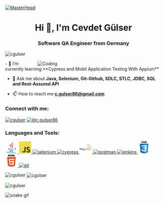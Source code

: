 [![MasterHead](https://media-exp1.licdn.com/dms/image/C5612AQEH40J1YfXKCw/article-cover_image-shrink_720_1280/0/1530798575527?e=1666828800&v=beta&t=Q5Dmd4NWPz8RufmLY4z39MpFNVG7r1x4yI0Ra_OVtlY)](https://cgulser.io)
<h1 align="center">Hi 👋, I'm Cevdet Gülser</h1>
<h3 align="center">Software QA Engineer from Germany</h3>

<p align="left"> <img src="https://komarev.com/ghpvc/?username=cgulser&label=Profile%20views&color=0e75b6&style=flat" alt="cgulser" /> </p>

<img align="right" alt="Coding" width="400" src="https://c.tenor.com/NOYF3f82b_gAAAAC/programmer.gif">
- 🌱 I’m currently learning **Cypress and Mobil Application Testing With Appium**


- 💬 Ask me about **Java, Selenium, Git-Github, SDLC, STLC, JDBC, SQL and Rest-Assured API**


- 📫 How to reach me **c.gulser86@gmail.com**


<h3 align="left">Connect with me:</h3>

<p align="left">
<a href="https://linkedin.com/in/cgulser" target="blank"><img align="center" src="https://raw.githubusercontent.com/rahuldkjain/github-profile-readme-generator/master/src/images/icons/Social/linked-in-alt.svg" alt="cgulser" height="30" width="40" /></a>
<a href="https://medium.com/@c.gulser86" target="blank"><img align="center" src="https://raw.githubusercontent.com/rahuldkjain/github-profile-readme-generator/master/src/images/icons/Social/medium.svg" alt="@c.gulser86" height="30" width="40" /></a>
</p>

<h3 align="left">Languages and Tools:</h3>
<p align="left"> <a href="https://www.java.com" target="_blank" rel="noreferrer"> <img src="https://raw.githubusercontent.com/devicons/devicon/master/icons/java/java-original.svg" alt="java" width="40" height="40"/> </a> 
 <a href="https://developer.mozilla.org/en-US/docs/Web/JavaScript" target="_blank" rel="noreferrer"> <img src="https://raw.githubusercontent.com/devicons/devicon/master/icons/javascript/javascript-original.svg" alt="javascript" width="40" height="40"/> </a> <a href="https://www.selenium.dev" target="_blank" rel="noreferrer"> <img src="https://raw.githubusercontent.com/detain/svg-logos/780f25886640cef088af994181646db2f6b1a3f8/svg/selenium-logo.svg" alt="selenium" width="40" height="40"/> </a> 
 <a href="https://www.cypress.io" target="_blank" rel="noreferrer"> <img src="https://raw.githubusercontent.com/simple-icons/simple-icons/6e46ec1fc23b60c8fd0d2f2ff46db82e16dbd75f/icons/cypress.svg" alt="cypress" width="40" height="40"/> </a> <a href="https://www.mysql.com/" target="_blank" rel="noreferrer"> <img src="https://raw.githubusercontent.com/devicons/devicon/master/icons/mysql/mysql-original-wordmark.svg" alt="mysql" width="40" height="40"/> </a> <a href="https://postman.com" target="_blank" rel="noreferrer"> <img src="https://www.vectorlogo.zone/logos/getpostman/getpostman-icon.svg" alt="postman" width="40" height="40"/> </a> <a href="https://www.jenkins.io" target="_blank" rel="noreferrer"> <img src="https://www.vectorlogo.zone/logos/jenkins/jenkins-icon.svg" alt="jenkins" width="40" height="40"/> </a> <a href="https://www.w3schools.com/css/" target="_blank" rel="noreferrer"> <img src="https://raw.githubusercontent.com/devicons/devicon/master/icons/css3/css3-original-wordmark.svg" alt="css3" width="40" height="40"/> </a>  <a href="https://www.w3.org/html/" target="_blank" rel="noreferrer"> <img src="https://raw.githubusercontent.com/devicons/devicon/master/icons/html5/html5-original-wordmark.svg" alt="html5" width="40" height="40"/> </a> <a href="https://git-scm.com/" target="_blank" rel="noreferrer"> <img src="https://www.vectorlogo.zone/logos/git-scm/git-scm-icon.svg" alt="git" width="40" height="40"/> </a>  </p>

<p><img align="left" src="https://github-readme-stats.vercel.app/api/top-langs?username=cgulser&show_icons=true&locale=en&layout=compact" alt="cgulser" /></p>

<p>&nbsp;<img align="center" src="https://github-readme-stats.vercel.app/api?username=cgulser&show_icons=true&locale=en" alt="cgulser" /></p>

<p><img align="center" src="https://github-readme-streak-stats.herokuapp.com/?user=cgulser&" alt="cgulser" /></p>


![snake gif](https://github.com/cgulser/cgulser/blob/output/github-contribution-grid-snake.gif)
